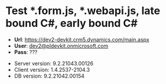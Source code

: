 # Test *.form.js, *.webapi.js, late bound C#, early bound C#

* **Url**: https://dev2-devkit.crm5.dynamics.com/main.aspx
* **User**: dev2@pldevkit.onmicrosoft.com
* **Pass**: ???

+ Server version: 9.2.21043.00126
+ Client version: 1.4.2537-2104.3
+ DB version: 9.2.21042.00154
